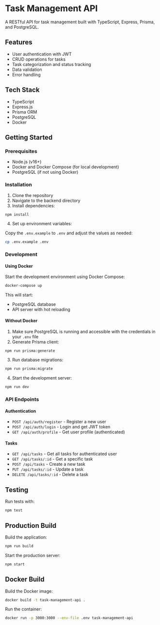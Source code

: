 # Task Management API

A RESTful API for task management built with TypeScript, Express, Prisma, and PostgreSQL.

## Features

- User authentication with JWT
- CRUD operations for tasks
- Task categorization and status tracking
- Data validation
- Error handling

## Tech Stack

- TypeScript
- Express.js
- Prisma ORM
- PostgreSQL
- Docker

## Getting Started

### Prerequisites

- Node.js (v16+)
- Docker and Docker Compose (for local development)
- PostgreSQL (if not using Docker)

### Installation

1. Clone the repository
2. Navigate to the backend directory
3. Install dependencies:

```bash
npm install
```

4. Set up environment variables:

Copy the `.env.example` to `.env` and adjust the values as needed:

```bash
cp .env.example .env
```

### Development

#### Using Docker

Start the development environment using Docker Compose:

```bash
docker-compose up
```

This will start:
- PostgreSQL database
- API server with hot reloading

#### Without Docker

1. Make sure PostgreSQL is running and accessible with the credentials in your `.env` file
2. Generate Prisma client:

```bash
npm run prisma:generate
```

3. Run database migrations:

```bash
npm run prisma:migrate
```

4. Start the development server:

```bash
npm run dev
```

### API Endpoints

#### Authentication

- `POST /api/auth/register` - Register a new user
- `POST /api/auth/login` - Login and get JWT token
- `GET /api/auth/profile` - Get user profile (authenticated)

#### Tasks

- `GET /api/tasks` - Get all tasks for authenticated user
- `GET /api/tasks/:id` - Get a specific task
- `POST /api/tasks` - Create a new task
- `PUT /api/tasks/:id` - Update a task
- `DELETE /api/tasks/:id` - Delete a task

## Testing

Run tests with:

```bash
npm test
```

## Production Build

Build the application:

```bash
npm run build
```

Start the production server:

```bash
npm start
```

## Docker Build

Build the Docker image:

```bash
docker build -t task-management-api .
```

Run the container:

```bash
docker run -p 3000:3000 --env-file .env task-management-api
```